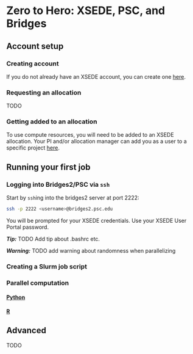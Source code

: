 # Zero to Hero: XSEDE, PSC, and Bridges 

## Account setup

### Creating account

If you do not already have an XSEDE account, you can create one 
[here](https://portal.xsede.org/my-xsede?p_p_id=58&p_p_lifecycle=0&p_p_state=maximized&p_p_mode=view&_58_struts_action=%2Flogin%2Fcreate_account).
    
### Requesting an allocation

TODO

### Getting added to an allocation

To use compute resources, you will need to be added to an XSEDE allocation. Your PI and/or allocation manager can add you as a user to a specific project [here](https://portal.xsede.org/group/xup/add-remove-user).


## Running your first job
    
### Logging into Bridges2/PSC via `ssh`

Start by `ssh`ing into the bridges2 server at port 2222:

``` bash
ssh -p 2222 <username>@bridges2.psc.edu
```

You will be prompted for your XSEDE credentials. Use your XSEDE User Portal password.

**_Tip:_** TODO Add tip about .bashrc etc.

**_Warning:_** TODO add warning about randomness when parallelizing

### Creating a Slurm job script

### Parallel computation

#### [Python](examples/python/python_parallel/README.md) 

#### [R](examples/R/R_parallel/README.md)

## Advanced

TODO
